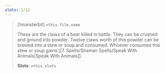 ```yaml
---
slots: 1/12
---
```


> [!monsterbit] `=this.file.name`
>
>  These are the claws of a bear killed in battle. They can be crushed and ground into powder. Twelve claws worth of this powder can be brewed into a stew or soup and consumed. Whoever consumes this stew or soup gains [[7. Spells/Shaman Spells/Speak With Animals|Speak With Animals]].
> 
> **Slots**: `=this.slots`
